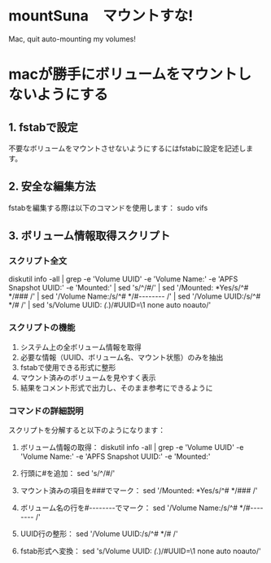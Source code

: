 # mountSuna　マウントすな!
Mac, quit auto-mounting my volumes!

# macが勝手にボリュームをマウントしないようにする

## 1. fstabで設定
不要なボリュームをマウントさせないようにするにはfstabに設定を記述します。

## 2. 安全な編集方法
fstabを編集する際は以下のコマンドを使用します：
    sudo vifs

## 3. ボリューム情報取得スクリプト
### スクリプト全文
diskutil info -all | grep -e 'Volume UUID' -e 'Volume Name:' -e 'APFS Snapshot UUID:' -e 'Mounted:' | sed 's/^/#/' | sed '/Mounted: *Yes/s/^# */### /' | sed '/Volume Name:/s/^# */#-------- /' | sed '/Volume UUID:/s/^# */# /' | sed 's/Volume UUID: *\(.*\)/#UUID=\1 none auto noauto/'

### スクリプトの機能
1. システム上の全ボリューム情報を取得
2. 必要な情報（UUID、ボリューム名、マウント状態）のみを抽出
3. fstabで使用できる形式に整形
4. マウント済みのボリュームを見やすく表示
5. 結果をコメント形式で出力し、そのまま参考にできるように

### コマンドの詳細説明
スクリプトを分解すると以下のようになります：

1. ボリューム情報の取得：
    diskutil info -all | grep -e 'Volume UUID' -e 'Volume Name:' -e 'APFS Snapshot UUID:' -e 'Mounted:'

2. 行頭に#を追加：
    sed 's/^/#/'

3. マウント済みの項目を###でマーク：
    sed '/Mounted: *Yes/s/^# */### /'

4. ボリューム名の行を#--------でマーク：
    sed '/Volume Name:/s/^# */#-------- /'

5. UUID行の整形：
    sed '/Volume UUID:/s/^# */# /'

6. fstab形式へ変換：
    sed 's/Volume UUID: *\(.*\)/#UUID=\1 none auto noauto/'
